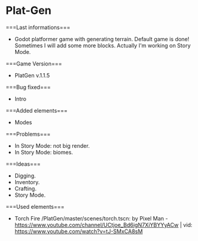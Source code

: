# Plat-Gen

===Last informations===
 - Godot platformer game with generating terrain. Default game is done! Sometimes I will add some more blocks. Actually I'm working on Story Mode.

===Game Version=== 
 - PlatGen v.1.1.5



===Bug fixed===
 - Intro

===Added elements===
 - Modes

===Problems===
 - In Story Mode: not big render.
 - In Story Mode: biomes.

===Ideas===
 - Digging.
 - Inventory.
 - Crafting.
 - Story Mode.
 
===Used elements===
 - Torch Fire /PlatGen/master/scenes/torch.tscn: by Pixel Man - https://www.youtube.com/channel/UCtjoe_Bd6igN7XiYBYYyACw | vid: https://www.youtube.com/watch?v=tJ-SMxCA8sM

